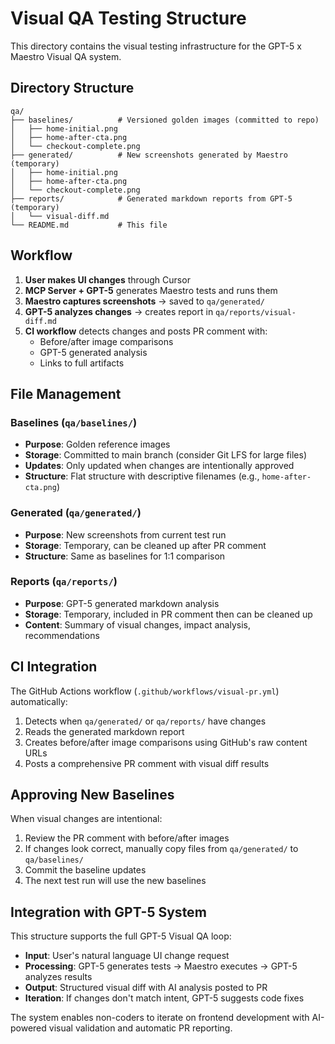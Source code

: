# Visual QA Testing Structure

This directory contains the visual testing infrastructure for the GPT-5 x Maestro Visual QA system.

## Directory Structure

```
qa/
├── baselines/          # Versioned golden images (committed to repo)
│   ├── home-initial.png
│   ├── home-after-cta.png
│   └── checkout-complete.png
├── generated/          # New screenshots generated by Maestro (temporary)
│   ├── home-initial.png
│   ├── home-after-cta.png
│   └── checkout-complete.png
├── reports/            # Generated markdown reports from GPT-5 (temporary)
│   └── visual-diff.md
└── README.md           # This file
```

## Workflow

1. **User makes UI changes** through Cursor
2. **MCP Server + GPT-5** generates Maestro tests and runs them
3. **Maestro captures screenshots** → saved to `qa/generated/`
4. **GPT-5 analyzes changes** → creates report in `qa/reports/visual-diff.md`
5. **CI workflow** detects changes and posts PR comment with:
   - Before/after image comparisons
   - GPT-5 generated analysis
   - Links to full artifacts

## File Management

### Baselines (`qa/baselines/`)
- **Purpose**: Golden reference images
- **Storage**: Committed to main branch (consider Git LFS for large files)
- **Updates**: Only updated when changes are intentionally approved
- **Structure**: Flat structure with descriptive filenames (e.g., `home-after-cta.png`)

### Generated (`qa/generated/`)
- **Purpose**: New screenshots from current test run
- **Storage**: Temporary, can be cleaned up after PR comment
- **Structure**: Same as baselines for 1:1 comparison

### Reports (`qa/reports/`)
- **Purpose**: GPT-5 generated markdown analysis
- **Storage**: Temporary, included in PR comment then can be cleaned up
- **Content**: Summary of visual changes, impact analysis, recommendations

## CI Integration

The GitHub Actions workflow (`.github/workflows/visual-pr.yml`) automatically:

1. Detects when `qa/generated/` or `qa/reports/` have changes
2. Reads the generated markdown report
3. Creates before/after image comparisons using GitHub's raw content URLs
4. Posts a comprehensive PR comment with visual diff results

## Approving New Baselines

When visual changes are intentional:

1. Review the PR comment with before/after images
2. If changes look correct, manually copy files from `qa/generated/` to `qa/baselines/`
3. Commit the baseline updates
4. The next test run will use the new baselines

## Integration with GPT-5 System

This structure supports the full GPT-5 Visual QA loop:

- **Input**: User's natural language UI change request
- **Processing**: GPT-5 generates tests → Maestro executes → GPT-5 analyzes results
- **Output**: Structured visual diff with AI analysis posted to PR
- **Iteration**: If changes don't match intent, GPT-5 suggests code fixes

The system enables non-coders to iterate on frontend development with AI-powered visual validation and automatic PR reporting.
